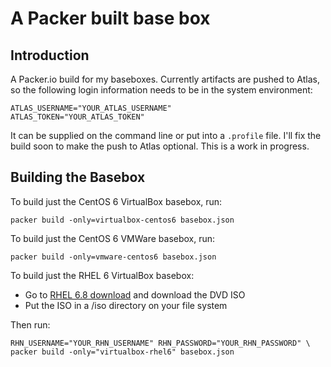 # A Packer built base box

## Introduction

A Packer.io build for my baseboxes. Currently artifacts are pushed to Atlas, so the following login information needs to be in the system environment:

    ATLAS_USERNAME="YOUR_ATLAS_USERNAME"
    ATLAS_TOKEN="YOUR_ATLAS_TOKEN"

It can be supplied on the command line or put into a `.profile` file. I'll fix the build soon to make the push to Atlas optional. This is a work in progress.

## Building the Basebox

To build just the CentOS 6 VirtualBox basebox, run:

    packer build -only=virtualbox-centos6 basebox.json

To build just the CentOS 6 VMWare basebox, run:

    packer build -only=vmware-centos6 basebox.json

To build just the RHEL 6 VirtualBox basebox:

* Go to [RHEL 6.8 download](https://access.redhat.com/downloads/content/69/ver=/rhel---6/6.8/x86_64/product-software) and download the DVD ISO
* Put the ISO in a /iso directory on your file system

Then run:

    RHN_USERNAME="YOUR_RHN_USERNAME" RHN_PASSWORD="YOUR_RHN_PASSWORD" \
    packer build -only="virtualbox-rhel6" basebox.json
